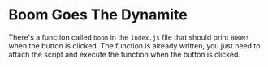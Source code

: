 # Boom Goes The Dynamite

There's a function called `boom` in the `index.js` file that should print `BOOM!` when the button is clicked. The function is already written, you just need to attach the script and execute the function when the button is clicked.
